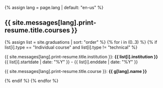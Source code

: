{% assign lang = page.lang | default: "en-us" %}

<h2>{{ site.messages[lang].print-resume.title.courses }}</h2>

{% assign list = site.graduations | sort: "order" %}
{% for i in (0..3) %}
  {% if list[i].type == "Individual course" and list[i].type != "technical" %}
<div class="well well-sm">
  {{ site.messages[lang].print-resume.title.institution }}:
  <strong>{{ list[i].institution }}</strong>
  <time datetime="{{ list[i].startdate }}">{{ list[i].startdate | date: "%Y" }}</time> - <time datetime="{{ list[i].enddate }}">{{ list[i].enddate | date: "%Y" }}</time>
  <p>{{ site.messages[lang].print-resume.title.course }}: <strong>{{ g[lang].name }}</strong></p>
</div>
  {% endif %}
{% endfor %}
